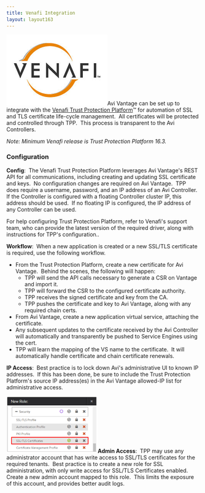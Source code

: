 ```yaml
---
title: Venafi Integration
layout: layout163
---
```

<a href="img/Venafi.png"><img class="size-full wp-image-18385 alignright" src="img/Venafi.png" alt="Venafi" width="263" height="185"></a>Avi Vantage can be set up to integrate with the <a href="https://www.venafi.com/platform/trust-protection-platform">Venafi Trust Protection Platform</a>™ for automation of SSL and TLS certificate life-cycle management.  All certificates will be protected and controlled through TPP.  This process is transparent to the Avi Controllers.

*Note: Minimum Venafi release is Trust Protection Platform 16.3.*

### Configuration

**Config**:  The Venafi Trust Protection Platform leverages Avi Vantage's REST API for all communications, including creating and updating SSL certificate and keys.  No configuration changes are required on Avi Vantage.  TPP does require a username, password, and an IP address of an Avi Controller.  If the Controller is configured with a floating Controller cluster IP, this address should be used.  If no floating IP is configured, the IP address of any Controller can be used.

For help configuring Trust Protection Platform, refer to Venafi's support team, who can provide the latest version of the required driver, along with instructions for TPP's configuration..

**Workflow**:  When a new application is created or a new SSL/TLS certificate is required, use the following workflow.

* From the Trust Protection Platform, create a new certificate for Avi Vantage.  Behind the scenes, the following will happen:  
    * TPP will send the API calls necessary to generate a CSR on Vantage and import it.
    * TPP will forward the CSR to the configured certificate authority.
    * TPP receives the signed certificate and key from the CA.
    * TPP pushes the certificate and key to Avi Vantage, along with any required chain certs.
* From Avi Vantage, create a new application virtual service, attaching the certificate.
* Any subsequent updates to the certificate received by the Avi Controller will automatically and transparently be pushed to Service Engines using the cert.
* TPP will learn the mapping of the VS name to the certificate.  It will automatically handle certificate and chain certificate renewals. 

**IP Access**:  Best practice is to lock down Avi's administrative UI to known IP addresses.  If this has been done, be sure to include the Trust Protection Platform's source IP address(es) in the Avi Vantage allowed-IP list for administrative access.

<a href="img/SSL-Role.png"><img class=" wp-image-18383 alignright" src="img/SSL-Role.png" alt="SSL-Role" width="238" height="149"></a>**Admin Access**:  TPP may use any administrator account that has write access to SSL/TLS certificates for the required tenants.  Best practice is to create a new role for SSL administration, with only write access for SSL/TLS Certificates enabled.  Create a new admin account mapped to this role.  This limits the exposure of this account, and provides better audit logs.

 
